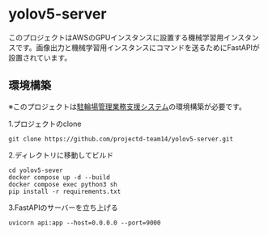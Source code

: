 # yolov5-server  
このプロジェクトはAWSのGPUインスタンスに設置する機械学習用インスタンスです。画像出力と機械学習用インスタンスにコマンドを送るためにFastAPIが設置されています。  
## 環境構築
※このプロジェクトは[駐輪場管理業務支援システム](https://github.com/projectd-team14/bicycle-system)の環境構築が必要です。  
  
1.プロジェクトのclone  
```
git clone https://github.com/projectd-team14/yolov5-server.git
```
2.ディレクトリに移動してビルド  
```
cd yolov5-sever  
docker compose up -d --build
docker compose exec python3 sh
pip install -r requirements.txt
```
3.FastAPIのサーバーを立ち上げる
```
uvicorn api:app --host=0.0.0.0 --port=9000
```
